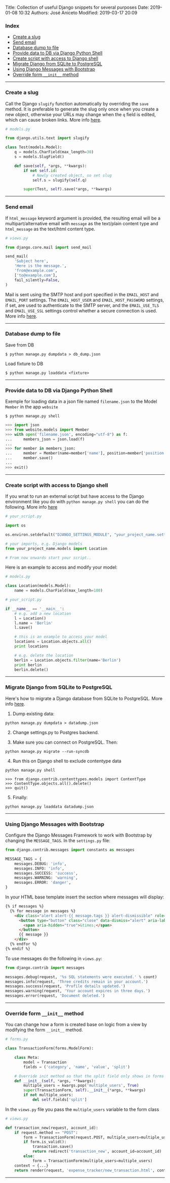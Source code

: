 Title: Collection of useful Django snippets for several purposes
Date: 2019-01-08 10:32
Authors: José Aniceto
Modified: 2019-03-17 20:09

### Index
* [Create a slug](#create-a-slug)
* [Send email](#send-email)
* [Database dump to file](#database-dump-to-file)
* [Provide data to DB via Django Python Shell](#provide-data-to-db-via-django-python-shell)
* [Create script with access to Django shell](#create-script-with-access-to-django-shell)
* [Migrate Django from SQLite to PostgreSQL](#migrate-django-from-sqlite-to-postgresql)
* [Using Django Messages with Bootstrap](#using-django-messages-with-bootstrap)
* [Override form `__init__` method](#override-form-__init__-method)

---

### Create a slug
Call the Django `slugify` function automatically by overriding the `save` method. It is preferable to generate the slug only once when you create a new object, otherwise your URLs may change when the `q` field is edited, which can cause broken links. More info [here](https://stackoverflow.com/questions/837828/how-do-i-create-a-slug-in-django).

```python
# models.py

from django.utils.text import slugify

class Test(models.Model):
    q = models.CharField(max_length=30)
    s = models.SlugField()

    def save(self, *args, **kwargs):
        if not self.id:
            # Newly created object, so set slug
            self.s = slugify(self.q)

        super(Test, self).save(*args, **kwargs)
```

---

### Send email
If `html_message` keyword argument is provided, the resulting email will be a multipart/alternative email with `message` as the text/plain content type and `html_message` as the text/html content type. 

```python
# views.py

from django.core.mail import send_mail

send_mail(
    'Subject here',
    'Here is the message.',
    'from@example.com',
    ['to@example.com'],
    fail_silently=False,
)
```

Mail is sent using the SMTP host and port specified in the `EMAIL_HOST` and `EMAIL_PORT` settings. The `EMAIL_HOST_USER` and `EMAIL_HOST_PASSWORD` settings, if set, are used to authenticate to the SMTP server, and the `EMAIL_USE_TLS` and `EMAIL_USE_SSL` settings control whether a secure connection is used. More info [here](https://docs.djangoproject.com/en/2.1/topics/email/).

---

### Database dump to file
Save from DB
```
$ python manage.py dumpdata > db_dump.json
```

Load fixture to DB
```
$ python manage.py loaddata <fixture>
```

---

### Provide data to DB via Django Python Shell
Exemple for loading data in a json file named `filename.json` to the Model `Member` in the app `website`

```
$ python manage.py shell
```

```python
>>> import json
>>> from website.models import Member
>>> with open('filename.json', encoding="utf-8") as f:
...     members_json = json.load(f)
...
>>> for member in members_json:
...     member = Member(name=member['name'], position=member['position'], alumni=member['alumni'])
...     member.save()
...
>>> exit()
```

---

### Create script with access to Django shell
If you wnat to run an external script but have access to the Django environment like you do with `python manage.py shell` you can do the following. More info [here](https://stackoverflow.com/questions/8047204/django-script-to-access-model-objects-without-using-manage-py-shell)

```python
# your_script.py

import os

os.environ.setdefault("DJANGO_SETTINGS_MODULE", "your_project_name.settings")

# your imports, e.g. Django models
from your_project_name.models import Location

# From now onwards start your script..
```

Here is an example to access and modify your model:
```python
# models.py

class Location(models.Model):
    name = models.CharField(max_length=100)
```

```python
# your_script.py

if __name__ == '__main__':    
    # e.g. add a new location
    l = Location()
    l.name = 'Berlin'
    l.save()

    # this is an example to access your model
    locations = Location.objects.all()
    print locations

    # e.g. delete the location
    berlin = Location.objects.filter(name='Berlin')
    print berlin
    berlin.delete()
```
---

### Migrate Django from SQLite to PostgreSQL

Here's how to migrate a Django database from SQLite to PostgreSQL. More info [here](https://stackoverflow.com/questions/3034910/whats-the-best-way-to-migrate-a-django-db-from-sqlite-to-mysql).

1) Dump existing data:
```
python manage.py dumpdata > datadump.json
```

2) Change settings.py to Postgres backend.

3) Make sure you can connect on PostgreSQL. Then:
```
python manage.py migrate --run-syncdb
```

4) Run this on Django shell to exclude contentype data
```
python manage.py shell
```
```
>>> from django.contrib.contenttypes.models import ContentType
>>> ContentType.objects.all().delete()
>>> quit()
```

5) Finally:
```
python manage.py loaddata datadump.json
```

---

### Using Django Messages with Bootstrap

Configure the Django Messages Framework to work with Bootstrap by changing the `MESSAGE_TAGS`. In the `settings.py` file:
```python
from django.contrib.messages import constants as messages

MESSAGE_TAGS = {
    messages.DEBUG: 'info',
    messages.INFO: 'info',
    messages.SUCCESS: 'success',
    messages.WARNING: 'warning',
    messages.ERROR: 'danger',
}
```

In your HTML base template insert the section where messages will display:
```html
{% if messages %}
  {% for message in messages %}
    <div class="alert alert-{{ message.tags }} alert-dismissible" role="alert">
      <button type="button" class="close" data-dismiss="alert" aria-label="Close">
        <span aria-hidden="true">&times;</span>
      </button>
      {{ message }}
    </div>
  {% endfor %}
{% endif %}
```

To use messages do the following in `views.py`:
```python
from django.contrib import messages

messages.debug(request, '%s SQL statements were executed.' % count)
messages.info(request, 'Three credits remain in your account.')
messages.success(request, 'Profile details updated.')
messages.warning(request, 'Your account expires in three days.')
messages.error(request, 'Document deleted.')
```

---

### Override form `__init__` method
You can change how a form is created base on logic from a view by modifying the form `__init__` method.

```python
# forms.py

class TransactionForm(forms.ModelForm):

    class Meta:
        model = Transaction
        fields = ('category', 'name', 'value', 'split')

    # Override init method so that the split field only shows in forms of account with more than one user
    def __init__(self, *args, **kwargs):
        multiple_users = kwargs.pop('multiple_users', True)
        super(TransactionForm, self).__init__(*args, **kwargs)
        if not multiple_users:
            del self.fields['split']
```

In the `views.py` file you pass the `multiple_users` variable to the form class

```python
# views.py

def transaction_new(request, account_id):
    if request.method == "POST":
        form = TransactionForm(request.POST, multiple_users=multiple_users)
        if form.is_valid():
            transaction.save()
            return redirect('transaction_new', account_id=account_id)
        else:
            form = TransactionForm(multiple_users=multiple_users)
    context = {...}
	return render(request, 'expense_tracker/new_transaction.html', context)
```

---
